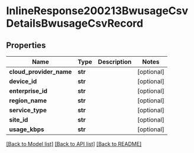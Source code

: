 # InlineResponse200213BwusageCsvDetailsBwusageCsvRecord

## Properties
Name | Type | Description | Notes
------------ | ------------- | ------------- | -------------
**cloud_provider_name** | **str** |  | [optional] 
**device_id** | **str** |  | [optional] 
**enterprise_id** | **str** |  | [optional] 
**region_name** | **str** |  | [optional] 
**service_type** | **str** |  | [optional] 
**site_id** | **str** |  | [optional] 
**usage_kbps** | **str** |  | [optional] 

[[Back to Model list]](../README.md#documentation-for-models) [[Back to API list]](../README.md#documentation-for-api-endpoints) [[Back to README]](../README.md)


